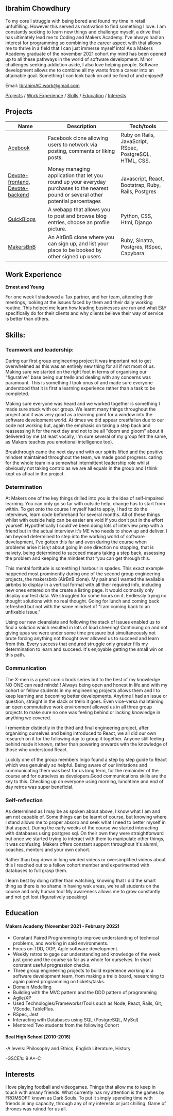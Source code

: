## Ibrahim Chowdhury
To my core I struggle with being bored and found my time in retail unfulfilling. However this served as motivation to find something I love. I  am constantly seeking  to learn new things and challenge myself, a drive that has ultimately lead me to Coding and Makers Academy. I've always had an interest for programming so combining the career aspect with that allows me to thrive in a field that I can just immerse myself into! As a Makers Academy graduate of the november 2021 cohort my mind has been opened up to all these pathways in the world of software development. Minor challenges seeking addiction aside, I also love helping people. Software development allows me to combine all my wants from a career into an attainable goal. Something I can look back on and be fond of and enjoyed!


Email: IbrahimAC.work@gmail.com

[Projects](#projects) / [Work Experience](#work-experience) / [Skills](#skills) / [Education](#education) / [Interests](#interests)
## Projects

| Name                         | Description       | Tech/tools        |
| ---------------------------- | ----------------- | ----------------- |
|[Acebook](https://github.com/IbrahimAC/Acebook)           | Facebook clone allowing users to network via posting, comments or liking posts.     | Ruby on Rails, JavaScript, RSpec, PostgreSQL, HTML, CSS.|
| [Devote-frontend](https://github.com/FrancescoCollotto/devote_frontend), [Devote-backend](https://github.com/FrancescoCollotto/devote_backend) | Money managing application that let you round up your everyday purchases to the nearest pound or several other potential percentages | Javascript, React, Bootstrap, Ruby, Rails, Postgres |
| [QuickBlogs](https://github.com/IbrahimAC/Django-Blog-Web-App-Project) | A webapp that allows you to post and browse blog entries, choose an profile picture. | Python, CSS, Html, Django              |
| [MakersBnB](https://github.com/IbrahimAC/makersbnb) | An AirBnB clone where you can sign up, and list your place to be booked by other signed up users | Ruby, Sinatra, Postgres, RSpec, Capybara |

## Work Experience

**Ernest and Young**

  For one week I shadowed a Tax partner, and her team, attending their meetings, looking at the issues faced by them and their daily working routine. This helped me learn how leading businesses are run and what E&Y specifically do for their clients and why clients believe their way of service is better than others.


## Skills:

### Teamwork and leadership:
During our first group engineering project it was important not to get overwhelmed as this was an entirely new thing for all if not most of us. Making sure we started on the right foot in terms of organising our "figurative" base being our trello and dealing with any concerns was paramount. This is something I took onus of and made sure everyone understood that it is first a learning experience rather than a task to be completed. 

Making sure everyone was heard and we worked together is something I made sure stuck with our group. We learnt many things throughout the project and it was very good as a learning point for a window into the software development world. At times we did appear crestfallen due to our code not working but, again the emphasis on taking a step back and reassessing it for the next day and not to be all "doom and gloom" about it delivered by me (at least vocally, I'm sure several of my group felt the same, as Makers teaches you emotional intelligence too). 

Breakthrough came the next day and with our spirits lifted and the positive mindset maintained throughout the team, we made good progress. caring for the whole team in a somewhat intermittent leadership role whilst obviously not taking contrio as we are all equals in the group and I think kept us afloat in the project.

### Determination
At Makers one of the key things drilled into you is the idea of self-impaired learning. You can only go so far with outside help, change has to start from within. To get onto the course I myself had to apply, I had to do the interviews, learn code beforehand for several months. All of these things whilst with outside help can be easier are void If you don't put in the effort yourself. Hypothetically I could've been doing lots of interview prep with a friend but in the actual interview it's ME who needs to show up and deliver. I am beyond determined to step into the working world of software development, I've gotten this far and even during the course when problems arise it isn;t about going in one direction no stopping, that is naivety. being determined to succeed means taking a step back, assessing the problem and keeping the mindset that “you can get through this. 

This mental fortitude is something I harbour in spades. This exact example happened most prominently during one of the second group engineering projects, the makersbnb (AirBnB clone). My pair and I wanted the available airbnbs to display in a vertical format with all their required info, including new ones entered on the create a listing page. It would coitnosily only display our test data. We struggled for some hours on it. Endlessly trying no thought solutions with no real thought. Going for lunch and coming back refreshed but not with the same mindset of "I am coming back to an unfixable issue." 

Using our new cleanslate and following the stack of issues enabled us to find a solution which resulted in lots of loud cheering! Continuing on and not giving upas we were under some time pressure but simultaneously not brute forcing anything not thought over allowed us to succeed and learn from this. Every success that endured struggle only greater fills my determination to learn and succeed. It's enjoyable getting the small win on this path. 

### Communication

The X-men is a great comic book series but to the best of my knowledge NO ONE can read minds!!! Always being open and honest in life and with my cohort or fellow students in my engineering projects allows them and I to keep learning  and becoming better developments. Anytime I had an issue or question, straight in the slack or trello it goes. Even vice-versa maintaining an open commutative work environment allowed us in all three group projects to make sure no one was feeling behind or lacking knowledge in anything we covered. 

I remember distinctly in the third and final engineering project, after organising ourselves and being introduced to React, we all did our own research on it for the following day to group it together. Anyone still feeling behind made it known, rather than powering onwards with the knowledge of those who understood React. 

Luckily one of the group members Inigo found a step by step guide to React which was genuinely so helpful. Being aware of our limitations and communicating them was best for us long term, for the remainder of the course and for ourselves as developers.Good communications skills are the key to this. Checking up on everyone using morning, lunchtime and end of day retros was super beneficial.

### Self-reflection

As determined as I may be as spoken about above, I know what I am and am not capable of. Some things can be learnt of course, but knowing where I stand allows me to proper absorb and seek what I need to better myself in that aspect. During the early weeks of the course we started interacting with databases using postgres sql. On their own they were straightforward but once we started trying to interact with them to manipulate other things, it was confusing. Makers offers constant support  throughout it's alumni, coaches, mentors and your own cohort. 

Rather than bog down in long winded videos or oversimplified videos about this I reached out to a fellow cohort member and experimented with databases to full grasp them. 

I learn best by doing rather than watching, knowing that I did the smart thing as there is no shame in having wak areas, we're all students on the course and only  human too! My awareness allows me to grow constantly and not get lost (figuratively speaking)


## Education

#### Makers Academy (November 2021 - February 2022)
- Constant Paired Programming to improve understanding of technical problems, and working in said environments.
- Focus on TDD, OOP, Agile software development.
- Weekly retros to gage our understanding and knowledge of the week just gone and the course so far as a whole for ourselves. In short constant useful progression checks.
- Three group engineering projects to build experience working in a software development team, from making a trello board, researching to again paired programming on tickets/tasks.
- Domain Modelling
- Building with the MVC pattern and the DDD pattern of programming
- Agile/XP
- Used Technologies/Frameworks/Tools such as Node, React, Rails, Git, 
VScode, TablePlus.
- RSpec, Jest
- Interacting with Databases using SQL (PostgreSQL, MySql)
- Mentored Two students from the following Cohort

#### Beal High School (2010-2016)
-A levels: Philosophy and Ethics, English Literature, History

-GSCE’s:  9 A*-C 

## Interests

I love playing football and videogames. Things that allow me to keep in touch with amany friends. What currently has my attention is the games by FROMSOFT known as Dark Souls. To put it simply spending time with friends in any capacity, through any of my interests or just chilling. Game of thrones was ruined for us all.
